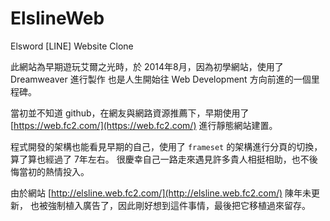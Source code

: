 # ElslineWeb

Elsword [LINE] Website Clone

此網站為早期遊玩艾爾之光時，於 2014年8月，因為初學網站，使用了 Dreamweaver 進行製作
也是人生開始往 Web Development 方向前進的一個里程碑。

當初並不知道 github，在網友與網路資源推薦下，早期使用了 [https://web.fc2.com/](https://web.fc2.com/) 進行靜態網站建置。

程式開發的架構也能看見早期的自己，使用了 `frameset` 的架構進行分頁的切換，算了算也經過了 7年左右。
很慶幸自己一路走來遇見許多貴人相挺相助，也不後悔當初的熱情投入。

由於網站 [http://elsline.web.fc2.com/](http://elsline.web.fc2.com/) 陳年未更新，
也被強制植入廣告了，因此剛好想到這件事情，最後把它移植過來留存。